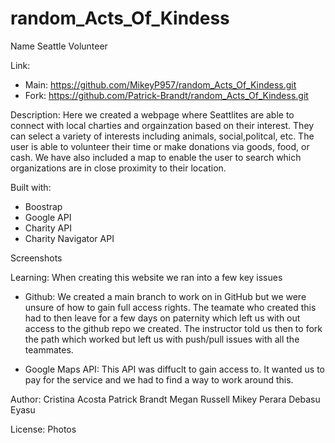 # random_Acts_Of_Kindess
Name
    Seattle Volunteer

Link: 
- Main: https://github.com/MikeyP957/random_Acts_Of_Kindess.git
- Fork: https://github.com/Patrick-Brandt/random_Acts_Of_Kindess.git

Description:
    Here we created a webpage where Seattlites are able to connect with local charties and orgainzation based on their interest. They can select a variety of interests including animals, social,politcal, etc. The user is able to volunteer their time or make donations via goods, food, or cash. We have also included a map to enable the user to search which organizations are in close proximity to their location. 

Built with:
- Boostrap
- Google API
- Charity API
- Charity Navigator API

Screenshots

Learning:
    When creating this website we ran into a few key issues
    
- Github: We created a main branch to work on in GitHub but we were unsure of how to gain full access rights. The teamate who created this had to then leave for a few days on paternity which left us with out access to the github repo we created. The instructor told us then to fork the path which worked but left us with push/pull issues with all the teammates. 

- Google Maps API: This API was diffuclt to gain access to. It wanted us to pay for the service and we had to find a way to work around this. 
    

Author:
    Cristina Acosta 
    Patrick Brandt
    Megan Russell
    Mikey Perara
    Debasu Eyasu

License:
    Photos

